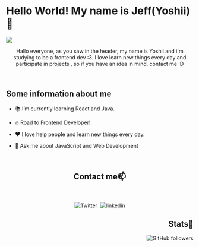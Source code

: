 
<h1>Hello World! My name is Jeff(Yoshii)👋</h1> 
<img align="center" src="https://tenor.com/es-US/view/nice-bakuretsu-thumbs-thumbs-up-nice-bakuretsu-gif-13721418.gif">
<p align="center">Hallo everyone, as you saw in the header, my name is Yoshii and i'm studying to be a frontend dev :3. I love learn new things every day and participate in projects , so if you have an idea in mind, contact me :D</p>
<br>

## Some information about me

- 📚 I’m currently learning React and Java.

- 🔥 Road to Frontend Developer!.

- ❤  I love help people and learn new things every day.

- 💬 Ask me about JavaScript and Web Development
<br>

<h2 align="center">Contact me📫</h2> 
<br>

<div align="center">

  ![Twitter](https://img.shields.io/twitter/url?style=social&url=https%3A%2F%2Fimg.shields.io%2Ftwitter%2Furl%3Fstyle%3Dsocial%26url%3DiTheYoshii)&nbsp;
  ![linkedin](https://img.shields.io/badge/-linkedin-blue?style=for-the-badge&logo=Linkedin&logoColor=white&link=https://www.linkedin.com/in/jeff-berru/)
</div>

<div align="right">
 
  <h2 align="right">Stats🌱</h2> 
  
  ![GitHub followers](https://img.shields.io/github/followers/YoshiiCoding17?style=social)
  
  
</div>



<!--
**YoshiiCoding17/YoshiiCoding17** is a ✨ _special_ ✨ repository because its `README.md` (this file) appears on your GitHub profile.

-->
